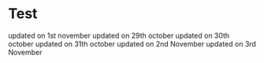 # Test

updated on 1st november
updated on 29th october
updated on 30th october
updated on 31th october
updated on 2nd November
updated on 3rd November